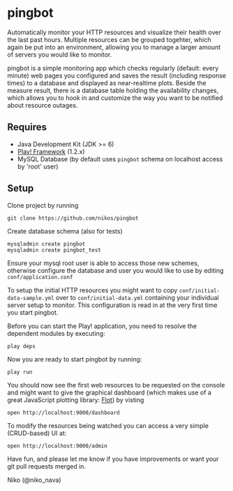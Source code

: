 pingbot
=======

Automatically monitor your HTTP resources and visualize their health over the last past hours. Multiple resources can be grouped togehter, which again be put into an environment, allowing you to manage a larger amount of servers you would like to monitor. 

pingbot is a simple monitoring app which checks regularly (default: every minute) web pages you configured and saves the result (including response times) to a database and displayed as near-realtime plots. Beside the measure result, there is a database table holding the availability changes, which allows you to hook in and customize the way you want to be notified about resource outages.


Requires
--------

* Java Development Kit (JDK >= 6)
* [Play! Framework](http://www.playframework.org/documentation/1.2.5/install) (1.2.x)
* MySQL Database (by default uses `pingbot` schema on localhost access by 'root' user)


Setup
-----

Clone project by running 

    git clone https://github.com/nikos/pingbot

Create database schema (also for tests)

    mysqladmin create pingbot
    mysqladmin create pingbot_test

Ensure your mysql root user is able to access those new schemes, otherwise configure the database and user you would like to use by editing `conf/application.conf`

To setup the initial HTTP resources you might want to copy `conf/initial-data-sample.yml` over to `conf/initial-data.yml` containing your individual server setup to monitor. This configuration is read in at the very first time you start pingbot.

Before you can start the Play! application, you need to resolve the dependent modules by executing:

    play deps

Now you are ready to start pingbot by running:

    play run

You should now see the first web resources to be requested on the console and might want to give the graphical dashboard (which makes use of a great JavaScript plotting library: [Flot](http://www.flotcharts.org/)) by visting

    open http://localhost:9000/dashboard

To modify the resources being watched you can access a very simple (CRUD-based) UI at:

    open http://localhost:9000/admin

Have fun, and please let me know if you have improvements or want your git pull requests merged in.

Niko (@niko_nava)

